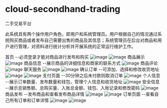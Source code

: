 # cloud-secondhand-trading
二手交易平台

此系统具有两个操作用户角色，即用户和系统管理员。用户根据自己的情况通过系统购买商品或者发布自己需要出售的商品及其信息；系统管理员在后台对商品和用户进行管理，对资料进行统计分析并开展系统的正常运行维护工作。

首页  --必须登录才能对商品进行发布和购买
![image](https://github.com/zxb-xhj/cloud-secondhand-trading/assets/109727153/26654026-d66e-47c7-b350-f4828e5edc56)
![image](https://github.com/zxb-xhj/cloud-secondhand-trading/assets/109727153/3d2eb216-f6b6-4bb3-b383-1aebc80c0bf9)
商品展示  
![image](https://github.com/zxb-xhj/cloud-secondhand-trading/assets/109727153/ef8e6072-c869-47c8-afe5-4c8ba91926d0)
商品信息  --展示商品的详细信息和商家的联系方式
![image](https://github.com/zxb-xhj/cloud-secondhand-trading/assets/109727153/2c6a3c84-9f83-4645-a330-4d6eedb4227d)
商品评论
![image](https://github.com/zxb-xhj/cloud-secondhand-trading/assets/109727153/67433768-5dce-4eea-ab54-aecbfbaad604)
聊天服务
![image](https://github.com/zxb-xhj/cloud-secondhand-trading/assets/109727153/13852399-6d25-4b98-8f65-1d64b80661da)
![image](https://github.com/zxb-xhj/cloud-secondhand-trading/assets/109727153/aafbb8f6-56b2-4e4b-8d04-ec42b002abc6)
确认订单  --可添加、选择和修改收货地址
![image](https://github.com/zxb-xhj/cloud-secondhand-trading/assets/109727153/03453e2d-b463-4ff5-8c5e-eaba90060aaf)
![image](https://github.com/zxb-xhj/cloud-secondhand-trading/assets/109727153/53047cd0-5d9c-4ca5-b2a7-dccb193dfec6)
支付页面  --30分钟之后未付款则取消订单
![image](https://github.com/zxb-xhj/cloud-secondhand-trading/assets/109727153/fba25be5-c053-42e8-848d-049b624ae09e)
个人信息  --展示订单数量、发布数量和钱包，管理个人信息和收货地址
![image](https://github.com/zxb-xhj/cloud-secondhand-trading/assets/109727153/03632445-9446-46e6-8d1a-b68527b20f82)
安全信息  --展示总销售额、总购买量、入账总金额、钱包、入账记录和修改密码
![image](https://github.com/zxb-xhj/cloud-secondhand-trading/assets/109727153/7403967f-e793-44b0-86ac-e32a74ad88ab)
商品发布  --发布商品和查看发布商品详情
![image](https://github.com/zxb-xhj/cloud-secondhand-trading/assets/109727153/e94e9da1-cb9b-4077-b8c5-5abdfb00c5ae)
![image](https://github.com/zxb-xhj/cloud-secondhand-trading/assets/109727153/dfac929b-15dd-49cf-84d0-122f5d3bac3e)
订单页面  --查看自己所有订单和订单详情
![image](https://github.com/zxb-xhj/cloud-secondhand-trading/assets/109727153/63800969-baef-47db-8aae-960742329e63)
![image](https://github.com/zxb-xhj/cloud-secondhand-trading/assets/109727153/c30baa4e-7e1f-44a0-b748-d81700ee912e)



